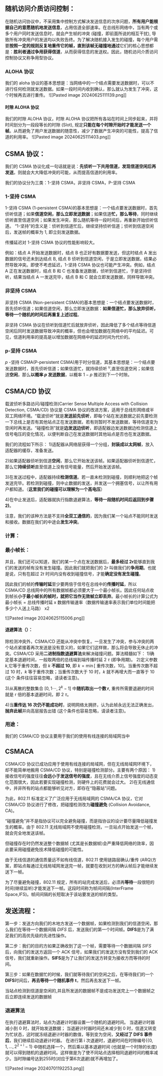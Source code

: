 ## 随机访问介质访问控制：
在随机访问协议中，不采用集中控制方式解决发送信息的次序问题，**所有用户能根据自己的意愿随机地发送信息**，占用信道全部速率。在总线形网络中，当有两个或多个用户同时发送信息时，就会产生帧的冲突 (碰撞，即前面所说的相互干扰), 导致所有冲突用户的发送均以失败告终。为了解决随机接入发生的碰撞，每个用户需要**按照一定的规则反复地重传它的帧，直到该帧无碰撞地通过**它们的核心思想都是：**胜利者通过争用获得信道**，从而获得信息的发送权。因此，随机访问介质访问控制协议又称争用型协议。

### ALOHA 协议
我们的 aloha 协议的基本思想是：当网络中的一个结点需要发送数据时，可以不进行任何检测就发送数据。如果一段时间内收到确认，那么就认为发生了冲突，这个时候再去进行重传。
![[Pasted image 20240625111139.png]]

#### 时隙 ALOHA 协议
我们的时隙 ALOHA 协议，时隙 ALOHA 协议把所有各站在时间上同步起来，并将时间划分为一段段等长的时隙 (Slot), 规定**只能在每个时隙开始时才能发送一个帧**。从而避免了用户发送数据的随意性，减少了数据产生冲突的可能性，提高了信道的利用率。
![[Pasted image 20240625111403.png]]



## CSMA 协议：
我们的 CSMA 协议化成一句话就是说：**先侦听一下共用信道，发现信道空闲后再发送**，则就会大大降低冲突的可能，从而提高信道的利用率。

我们的协议分为三类：1-坚持 CSMA，非坚持 CSMA，P-坚持 CSMA
### 1-坚持 CSMA
1-坚持 CSMA (1-persistent CSMA)的基本思想是：一个结点要发送数据时，首先侦听信道；如果**信道空闲，那么立即发送数据**；如果信道**忙，那么等待**，同时继续侦听直至信道空闲；如果发生冲突，那么随机等待一段时间后，再重新开始侦听信道。
“1-坚持”的含义是：侦听到信道忙后，继续坚持侦听信道；侦听到信道空闲后，发送帧的概率为 1, 即立刻发送数据。

传播延迟对 1-坚持 CSMA 协议的性能影响较大。

例如：结点 A 开始发送数据时，结点 B 也正好有数据要发送，但这时结点 A 发出数据的信号还未到达结点 B, 结点 B 侦听到信道空闲，于是立即发送数据，结果必然导致冲突。即使不考虑延迟，1-坚持 CSMA 协议也可能产生冲突。例如，结点 A 正在发送数据时，结点 B 和 C 也准备发送数据，侦听到信道忙，于是坚持侦听，结果当结点 A 一发送完毕，结点 B 和 C 就会立即发送数据，同样导致冲突。

### 非坚持 CSMA
非坚持 CSMA (Non-persistent CSMA)的基本思想是：一个结点要发送数据时，首先侦听信道；如果信道空闲，那么立即发送数据：**如果信道忙，那么放弃侦听，等待一个随机的时间后再重复上述过程**。

非坚持 CSMA 协议在侦听到信道忙后就放弃侦听，因此降低了多个结点等待信道空闲后同时发送数据导致冲突的概率，但也会增加数据在网络中的平均延迟。可见，信道利用率的提高是以增加数据在网络中的延迟时间为代价的。

### p-坚持 CSMA
$p$ -坚持 CSMA(P-persistent CSMA)用于时分信道，其基本思想是：一个结点要发送数据时，首先侦听信道；如果信道忙，就持续侦听 $^\mathrm{\upsilon}$,直至信道空闲；如果信道**空闲**，那么**以概率 $p$ 发送数据**，以概率 $1-p$ 推迟到下一个时隙。

## CSMA/CD 协议
载波侦听多路访问/碰撞检测(Carrier Sense Multiple Access with Collision Detection, CSMA/CD) 协议是 CSMA 协议的改进方案，适用于总线形网络或半双工网络环境。“载波侦听”就是**发送前先侦听**，即每个站在发送数据之前先要检测一下总线上是否有其他站点正在发送数据，若有则暂时不发送数据，等待信道变为空闲时再发送。“碰撞检测”就是**边发送边侦听**，即适配器边发送数据边检测信道上信号电压的变化情况，以便判断自己在发送数据时其他站点是否也在发送数据。

我们的流程如下所示：
1)适配器从网络层获得一个分组，**封装成以太网帧**，放入适配器的缓存，准备发送。

2)如果适配器侦听到信道**空闲**，那么它开始发送该帧。如果适配器侦听到信道忙，那么它**持续侦听**直至信道上没有信号能量，然后开始发送该帧。

3)在发送过程中，适配器持续**检测信道**。若一直未检测到碰撞，则顺利地把这个帧发送完毕。若检测到碰撞，则中止数据的发送，并发送一个拥塞信号，以让所有用户都知道。（**这里我们的碰撞可以理解为一个高电压**）

4)在中止发送后，适配器就执行指数退避算法，**等待一段随机时间后返回到步骤 2)**。


注意，我们的该种方法是不支持**全双工通信的**，因为我们某一个站点不能同时发送和接收。数据在我们的中途会**发生冲突**。
### 计算：
### 最小帧长：
并且，我们还可以知道，我们的某一个点在发送数据后，**最多经过 2r**能够直到我们的发送的帧有没有发生碰撞。因此我们就把我们的 $2r$ 叫做我们的**争用期**。也就是说，只有在超过 $2t$ 时间内没有收到碰撞信号，才能**确定没有发生碰撞**。

因此我们的帧的**传输时延**至少要两倍于信号在总线中的**传播时延**，所以 CSMA/CD 总线网中的所有数据帧都必须要大于一个最小帧长。因此任何站点收到帧长**小于最小帧长的帧时，就把它当作无效帧立即丢弃**。最小帧长的计算公式为
最小帧长 = 总线传播时延 x 数据传输速率（数据传输速率表示我们单位时间能把多少个人送上马路） x2

![[Pasted image 20240625115006.png]]
#### 退避算法（）：
除检测冲突外，CSMA/CD 还能从冲突中恢复。一旦发生了冲突，参与冲突的两个站点紧接着再次发送是没有意义的，如果它们这样做，那么将会导致无休止的冲突。CSMA/CD 采用**二进制指数退避算法**来解决碰撞问题。算法精髓如下：
1)确定基本退避时间，一般取两倍的总线端到端传播时延 2 $\tau$ (即争用期)。
2)定义参数 $k$,它等于重传次数，但 $k$ **不超过 10**, 即 $k=\min[$ 重传次数，10]。当重传次数不超过 10 时，$k$ 等于重传次数；当重传次数大于 10 时，$k$ 就不再增大而一直等于 10 (这个
条件往往容易忽略，请读者注意)。

3)从离散的整数集合 $[0,1\cdots, 2^k-1]$ 中**随机取出一个数 r**, 重传所需要退避的时间就是 r 倍的基本退避时间，即 2  $\tau$。

4)当**重传达 16 次仍不能成功时**，说明网络太拥挤，认为此帧永远无法正确发出，**抛弃此帧**并向高层报告出错 (这个条件也容易忽略，请读者注意)。


### 用途：
我们的 CSMA/CD 协议主要用于我们的使用有线连接的局域网当中

## CSMACA
CSMA/CD 协议已成功应用于使用有线连接的局域网，但在无线局域网环境下，却不能简单地搬用 CSMA/CD 协议，特别是碰撞检测部分。主要有两个原因：
1)接收信号的强度往往**会远小于发送信号的强度**，且在无线介质上信号强度的动态变化范围很大，因此若要实现碰撞检测，则硬件上的花费就会过大。
2)在无线通信中，并非所有的站点都能够听见对方，即存在“隐蔽站”问题。

为此，802.11 标准定义了广泛应用于无线局域网的 CSMA/CA 协议，它对 CSMA/CD 协议进行了修改，把碰撞检测改为**碰撞避免** (Collision Avoidance, CA)。

“碰撞避免”并不是指协议可以完全避免碰撞，而是指协议的设计要尽量降低碰撞发生的概率。由于 802.11 无线局域网不使用碰撞检测，一旦站点开始发送一个帧，就会完全地发送该帧。

但碰撞存在时仍然发送整个数据帧 (尤其是长数据帧)会严重降低网络的效率，因此要采用碰撞避免技术降低碰撞的可能性。

由于无线信道的通信质量远不如有线信道，802.11 使用链路层确认/重传 (ARQ)方案，即站点每通过无线局域网发送完一帧，就要在收到对方的确认帧后才能继续发送下一帧。

为了尽量避免碰撞，802.11 规定，所有的站完成发送后，必须再**等待**一段很短的时间(继续监听)才能发送下一帧。这段时间称为帧间间隔(InterFrame Space,IFS)。帧间间隔的长短取决于该站要发送的帧的类型。

## 发送流程：
第一步：发送方向我们的木地方发送一个数据帧，如果检测到我们的信道空闲，那么我们在等待一个数据间隔 $DIFS$ 后，发送我们的第一个时间帧。**DIFS**是为了满足我们的高优先级的先进性操作。

第二步：我们的目的方如果正确收到了这一个帧，需要等待一个数据间隔 $SIFS$ 后，向我们的发送方返回一个 ACK 信号，如果我们的发送方没有受到我们的 ACK 信号，我们就重新操作。**SIFS**是为了让我们的发送方转变为接收方而等待的时间。

第三步：如果在数据忙的时候，我们就等待我们的空闲之后，在等待我们的一个**DIFS**时间后，**再去等待一个随机事件 t**，然后再去发送下一帧。

当站点检测到信道是空闲的,并且所发送的数据帧不是成功发送完上一个数据帧之后立即连续发送的数据帧

### 退避算法
在执行退避算法时，站点为退避计时器设置一个随机的退避时间。
当退避计时器减小到 0 时，就开始发送数据；
当退避计时器时间还未减少到 0 时，信道又转变为忙状态，这时就冻结退避计时器的数值，等到变为空闲，**又经过了 DIFS 事件后**，我们继续启动退避计时器。
在进行第 i 次退避时，退避时间在时隙编号{$\{0,1,...,2^{2+\mathrm{i}}-1\}$ 中随机选择一个，然后乘以基本退避时间 (也就是一个时隙的长度)就可以得到随机的退避时间。这样做是为了使不同站点选择相同退避时间的概率减少。当时隙编号达到255时(对应于第6次退避)就不再增加了。

![[Pasted image 20240701192253.png]]
